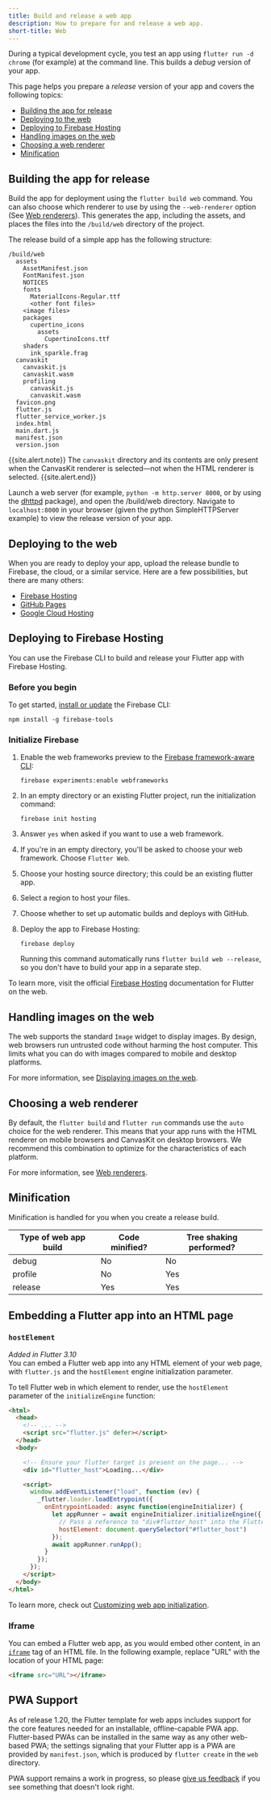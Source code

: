 ```yaml
---
title: Build and release a web app
description: How to prepare for and release a web app.
short-title: Web
---
```


During a typical development cycle,
you test an app using `flutter run -d chrome`
(for example) at the command line.
This builds a _debug_ version of your app.

This page helps you prepare a _release_ version
of your app and covers the following topics:

* [Building the app for release](#building-the-app-for-release)
* [Deploying to the web](#deploying-to-the-web)
* [Deploying to Firebase Hosting](#deploying-to-firebase-hosting)
* [Handling images on the web](#handling-images-on-the-web)
* [Choosing a web renderer](#choosing-a-web-renderer)
* [Minification](#minification)

## Building the app for release

Build the app for deployment using the
`flutter build web` command.
You can also choose which renderer to use
by using the `--web-renderer` option (See [Web renderers][]).
This generates the app, including the assets,
and places the files into the `/build/web`
directory of the project.

The release build of a simple app has the
following structure:

```none
/build/web
  assets
    AssetManifest.json
    FontManifest.json
    NOTICES
    fonts
      MaterialIcons-Regular.ttf
      <other font files>
    <image files>
    packages
      cupertino_icons
        assets
          CupertinoIcons.ttf
    shaders
      ink_sparkle.frag
  canvaskit
    canvaskit.js
    canvaskit.wasm
    profiling
      canvaskit.js
      canvaskit.wasm
  favicon.png
  flutter.js
  flutter_service_worker.js
  index.html
  main.dart.js
  manifest.json
  version.json
```

{{site.alert.note}}
  The `canvaskit` directory and its contents are only present when the
  CanvasKit renderer is selected—not when the HTML renderer is selected.
{{site.alert.end}}

Launch a web server (for example,
`python -m http.server 8000`,
or by using the [dhttpd][] package),
and open the /build/web directory. Navigate to
`localhost:8000` in your browser
(given the python SimpleHTTPServer example)
to view the release version of your app.

## Deploying to the web

When you are ready to deploy your app,
upload the release bundle
to Firebase, the cloud, or a similar service.
Here are a few possibilities, but there are
many others:

* [Firebase Hosting][]
* [GitHub Pages][]
* [Google Cloud Hosting][]

## Deploying to Firebase Hosting
You can use the Firebase CLI to build and release your Flutter app with Firebase
Hosting.

### Before you begin
To get started, [install or update][install-firebase-cli] the Firebase CLI:

```
npm install -g firebase-tools
```

### Initialize Firebase

1. Enable the web frameworks preview to the [Firebase framework-aware CLI][]:

    ```
    firebase experiments:enable webframeworks
    ```

2. In an empty directory or an existing Flutter project, run the initialization
command:

    ```
    firebase init hosting
    ```

3. Answer `yes` when asked if you want to use a web framework.

4. If you're in an empty directory,
    you'll be asked to choose your web framework. Choose `Flutter Web`.

5. Choose your hosting source directory; this could be an existing flutter app.

6. Select a region to host your files.

7. Choose whether to set up automatic builds and deploys with GitHub.

8. Deploy the app to Firebase Hosting:

    ```terminal
    firebase deploy
    ```

    Running this command automatically runs `flutter build web --release`,
    so you don't have to build your app in a separate step.

To learn more, visit the official [Firebase Hosting][] documentation for
Flutter on the web.

## Handling images on the web

The web supports the standard `Image` widget to display images.
By design, web browsers run untrusted code without harming the host computer.
This limits what you can do with images compared to mobile and desktop platforms.

For more information, see [Displaying images on the web][].

## Choosing a web renderer

By default, the `flutter build` and `flutter run` commands
use the `auto` choice for the web renderer. This means that
your app runs with the HTML renderer on mobile browsers and
CanvasKit on desktop browsers. We recommend this combination
to optimize for the characteristics of each platform.

For more information, see [Web renderers][].

## Minification

Minification is handled for you when you
create a release build.

| Type of web app build | Code minified? | Tree shaking performed? |
|-----------------------|----------------|-------------------------|
| debug                 | No             | No                      |
| profile               | No             | Yes                     |
| release               | Yes            | Yes                     |

## Embedding a Flutter app into an HTML page

### `hostElement`

_Added in Flutter 3.10_<br>
You can embed a Flutter web app into
any HTML element of your web page, with `flutter.js` and the `hostElement`
engine initialization parameter.

To tell Flutter web in which element to render, use the `hostElement` parameter of the `initializeEngine`
function:

```html
<html>
  <head>
    <!-- ... -->
    <script src="flutter.js" defer></script>
  </head>
  <body>

    <!-- Ensure your flutter target is present on the page... -->
    <div id="flutter_host">Loading...</div>

    <script>
      window.addEventListener("load", function (ev) {
        _flutter.loader.loadEntrypoint({
          onEntrypointLoaded: async function(engineInitializer) {
            let appRunner = await engineInitializer.initializeEngine({
              // Pass a reference to "div#flutter_host" into the Flutter engine.
              hostElement: document.querySelector("#flutter_host")
            });
            await appRunner.runApp();
          }
        });
      });
    </script>
  </body>
</html>
```

To learn more, check out [Customizing web app initialization][customizing-web-init].

### Iframe

You can embed a Flutter web app,
as you would embed other content,
in an [`iframe`][] tag of an HTML file.
In the following example, replace "URL"
with the location of your HTML page:

```html
<iframe src="URL"></iframe>
```


## PWA Support

As of release 1.20, the Flutter template for web apps includes support
for the core features needed for an installable, offline-capable PWA app.
Flutter-based PWAs can be installed in the same way as any other web-based
PWA; the settings signaling that your Flutter app is a PWA are provided by
`manifest.json`, which is produced by `flutter create` in the `web` directory.

PWA support remains a work in progress,
so please [give us feedback][] if you see something that doesn't look right.

[dhttpd]: {{site.pub}}/packages/dhttpd
[Displaying images on the web]: /platform-integration/web/web-images
[Firebase Hosting]: {{site.firebase}}/docs/hosting/frameworks/flutter
[Firebase framework-aware CLI]: {{site.firebase}}/docs/hosting/frameworks/frameworks-overview
[install-firebase-cli]: {{site.firebase}}/docs/cli#install_the_firebase_cli
[GitHub Pages]: https://pages.github.com/
[give us feedback]: {{site.repo.flutter}}/issues/new?title=%5Bweb%5D:+%3Cdescribe+issue+here%3E&labels=%E2%98%B8+platform-web&body=Describe+your+issue+and+include+the+command+you%27re+running,+flutter_web%20version,+browser+version
[Google Cloud Hosting]: https://cloud.google.com/solutions/web-hosting
[`iframe`]: https://html.com/tags/iframe/
[Web renderers]: /platform-integration/web/renderers
[customizing-web-init]: /platform-integration/web/initialization

